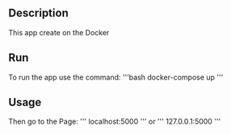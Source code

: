 ## Description
This app create on the Docker

## Run
To run the app use the command:
'''bash
docker-compose up
'''

## Usage
Then go to the Page:
'''
localhost:5000
'''
or
'''
127.0.0.1:5000
'''